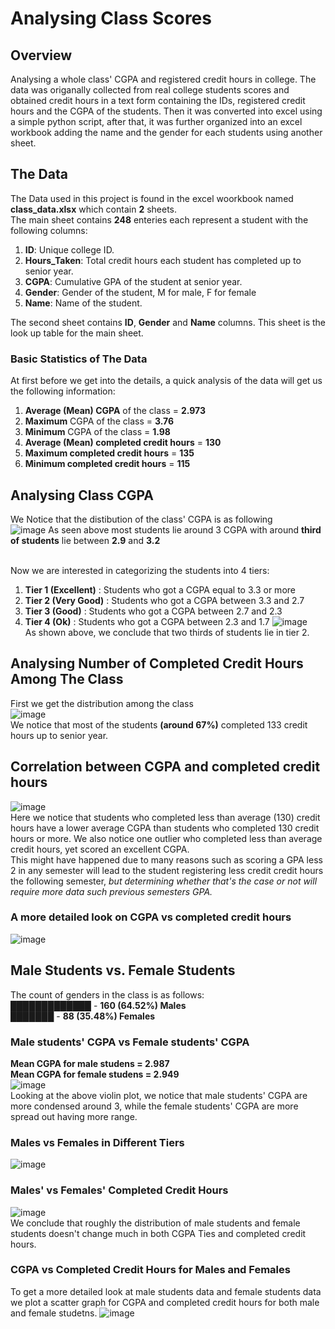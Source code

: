 # **Analysing Class Scores**
## Overview
Analysing a whole class' CGPA and registered credit hours in college. The data was origanally collected from real college students scores and obtained credit hours in a text form containing the IDs, registered credit hours and the CGPA of the students. Then it was converted into excel using a simple python script, after that, it was further organized into an excel workbook adding the name and the gender for each students using another sheet.

## The Data
The Data used in this project is found in the excel woorkbook named **class_data.xlsx** which contain **2** sheets.<br>
The main sheet contains **248** enteries each represent a student with the following columns:
1) **ID**: Unique college ID.
2) **Hours_Taken**: Total credit hours each student has completed up to senior year.
3) **CGPA**: Cumulative GPA of the student at senior year.
5) **Gender**: Gender of the student, M for male, F for female
6) **Name**: Name of the student.

The second sheet contains **ID**, **Gender** and **Name** columns. This sheet is the look up table for the main sheet.<br>

### Basic Statistics of The Data
At first before we get into the details, a quick analysis of the data will get us the following information:
1) **Average (Mean) CGPA** of the class = **2.973**
2) **Maximum** CGPA of the class = **3.76**
3) **Minimum** CGPA of the class = **1.98**
4) **Average (Mean) completed credit hours** = **130**
5) **Maximum completed credit hours** = **135**
6) **Minimum completed credit hours** = **115**

## Analysing Class CGPA
We Notice that the distibution of the class' CGPA is as following<br>
![image](https://user-images.githubusercontent.com/77892920/215297427-23ab11c4-e707-4762-b18b-00bc2e60a0c6.png)
As seen above most students lie around 3 CGPA with around **third of students** lie between **2.9** and **3.2**<br><br>

Now we are interested in categorizing the students into 4 tiers:
1) **Tier 1 (Excellent)** : Students who got a CGPA equal to 3.3 or more
2) **Tier 2 (Very Good)** : Students who got a CGPA between 3.3 and 2.7
3) **Tier 3 (Good)** : Students who got a CGPA between 2.7 and 2.3
4) **Tier 4 (Ok)** : Students who got a CGPA between 2.3 and 1.7
![image](https://user-images.githubusercontent.com/77892920/215297913-483ed1e4-e64d-4f9e-9be5-0f07adaa4239.png)<br>
As shown above, we conclude that two thirds of students lie in tier 2.

## Analysing Number of Completed Credit Hours Among The Class

First we get the distribution among the class<br>
![image](https://user-images.githubusercontent.com/77892920/215299013-4e6e4178-8e63-47ac-aa59-5e7e0e7c5eef.png)<br>
We notice that most of the students **(around 67%)** completed 133 credit hours up to senior year.<br>

## Correlation between CGPA and completed credit hours
![image](https://user-images.githubusercontent.com/77892920/215299436-19b92fbe-fccf-4b3d-9c70-afc665ed38db.png)<br>
Here we notice that students who completed less than average (130) credit hours have a lower average CGPA than students who completed 130 credit hours or more. We also notice one outlier who completed less than average credit hours, yet scored an excellent CGPA.<br>
This might have happened due to many reasons such as scoring a GPA less 2 in any semester will lead to the student registering less credit credit hours the following semester, *but determining whether that's the case or not will require more data such previous semesters GPA.*<br>
### A more detailed look on CGPA vs completed credit hours
![image](https://user-images.githubusercontent.com/77892920/215299882-0c226052-77a9-4ac5-a00b-ee472cf98d12.png)<br>

## Male Students vs. Female Students
The count of genders in the class is as follows:<br>
█████████████ - **160 (64.52%) Males**<br>
███████ - **88 (35.48%) Females**<br>

### Male students' CGPA vs Female students' CGPA
**Mean CGPA for male studens = 2.987**<br>
**Mean CGPA for female studens = 2.949**<br>
![image](https://user-images.githubusercontent.com/77892920/215300733-f1468a34-7544-44f2-8fe8-3da956648b4f.png)<br>
Looking at the above violin plot, we notice that male students' CGPA are more condensed around 3, while the female students' CGPA are more spread out having more range.<br>
### Males vs Females in Different Tiers
![image](https://user-images.githubusercontent.com/77892920/215301296-7d837cf0-ec8a-4578-bade-38788d847365.png)
### Males' vs Females' Completed Credit Hours
![image](https://user-images.githubusercontent.com/77892920/215301319-f4373c9a-b769-46f2-b0f1-7493969721e9.png)<br>
We conclude that roughly the distribution of male students and female students doesn't change much in both CGPA Ties and completed credit hours.<br>
### CGPA vs Completed Credit Hours for Males and Females
To get a more detailed look at male students data and female students data we plot a scatter graph for CGPA and completed credit hours for both male and female studetns.
![image](https://user-images.githubusercontent.com/77892920/215302160-fa8bdd99-5d1b-4969-8e09-1d7e87eb4dc2.png)
